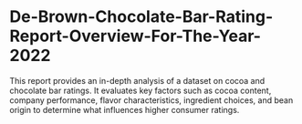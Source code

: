 # De-Brown-Chocolate-Bar-Rating-Report-Overview-For-The-Year-2022
This report provides an in-depth analysis of a dataset on cocoa and chocolate bar ratings. It evaluates key factors such as cocoa content, company performance, flavor characteristics, ingredient choices, and bean origin to determine what influences higher consumer ratings.
